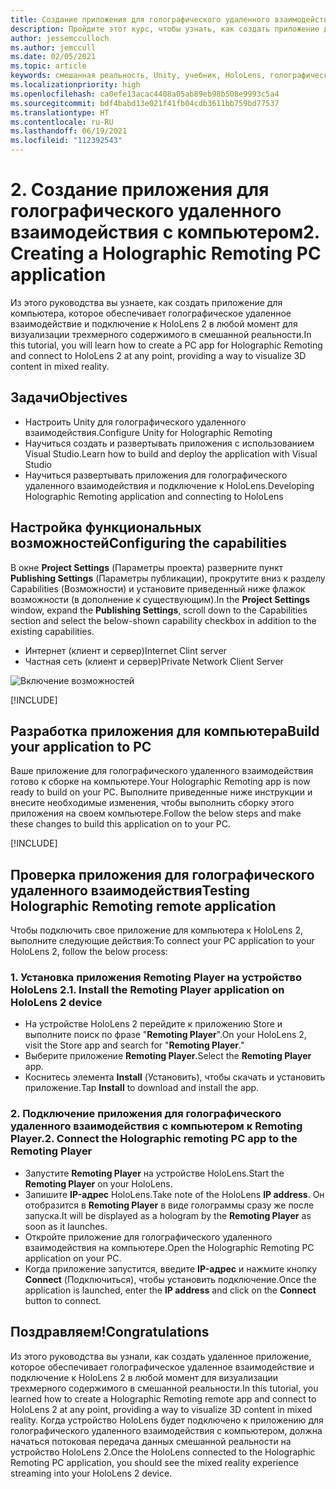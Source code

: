 ```yaml
---
title: Создание приложения для голографического удаленного взаимодействия с компьютером
description: Пройдите этот курс, чтобы узнать, как создать приложение для ПК с реализацией удаленного взаимодействия в режиме смешанной реальности между вашим компьютером и HoloLens 2.
author: jessemcculloch
ms.author: jemccull
ms.date: 02/05/2021
ms.topic: article
keywords: смешанная реальность, Unity, учебник, HoloLens, голографическое удаленное взаимодействие с компьютером, Visual Studio
ms.localizationpriority: high
ms.openlocfilehash: ca0efe13acac4408a05ab89eb98b508e9993c5a4
ms.sourcegitcommit: bdf4babd13e021f41fb04cdb3611bb759bd77537
ms.translationtype: HT
ms.contentlocale: ru-RU
ms.lasthandoff: 06/19/2021
ms.locfileid: "112392543"
---
```

# <a name="2-creating-a-holographic-remoting-pc-application"></a><span data-ttu-id="5f715-104">2. Создание приложения для голографического удаленного взаимодействия с компьютером</span><span class="sxs-lookup"><span data-stu-id="5f715-104">2. Creating a Holographic Remoting PC application</span></span>

<span data-ttu-id="5f715-105">Из этого руководства вы узнаете, как создать приложение для компьютера, которое обеспечивает голографическое удаленное взаимодействие и подключение к HoloLens 2 в любой момент для визуализации трехмерного содержимого в смешанной реальности.</span><span class="sxs-lookup"><span data-stu-id="5f715-105">In this tutorial, you will learn how to create a PC app for Holographic Remoting and connect to HoloLens 2 at any point, providing a way to visualize 3D content in mixed reality.</span></span>

## <a name="objectives"></a><span data-ttu-id="5f715-106">Задачи</span><span class="sxs-lookup"><span data-stu-id="5f715-106">Objectives</span></span>

* <span data-ttu-id="5f715-107">Настроить Unity для голографического удаленного взаимодействия.</span><span class="sxs-lookup"><span data-stu-id="5f715-107">Configure Unity for Holographic Remoting</span></span>
* <span data-ttu-id="5f715-108">Научиться создать и развертывать приложения с использованием Visual Studio.</span><span class="sxs-lookup"><span data-stu-id="5f715-108">Learn how to build and deploy the application with Visual Studio</span></span>
* <span data-ttu-id="5f715-109">Научиться развертывать приложения для голографического удаленного взаимодействия и подключение к HoloLens.</span><span class="sxs-lookup"><span data-stu-id="5f715-109">Developing Holographic Remoting application and connecting to HoloLens</span></span>

## <a name="configuring-the-capabilities"></a><span data-ttu-id="5f715-110">Настройка функциональных возможностей</span><span class="sxs-lookup"><span data-stu-id="5f715-110">Configuring the capabilities</span></span>

<span data-ttu-id="5f715-111">В окне **Project Settings** (Параметры проекта) разверните пункт **Publishing Settings** (Параметры публикации), прокрутите вниз к разделу Capabilities (Возможности) и установите приведенный ниже флажок возможности (в дополнение к существующим).</span><span class="sxs-lookup"><span data-stu-id="5f715-111">In the **Project Settings** window, expand the **Publishing Settings**, scroll down to the Capabilities section and select the below-shown capability checkbox in addition to the existing capabilities.</span></span>

* <span data-ttu-id="5f715-112">Интернет (клиент и сервер)</span><span class="sxs-lookup"><span data-stu-id="5f715-112">Internet Clint server</span></span>
* <span data-ttu-id="5f715-113">Частная сеть (клиент и сервер)</span><span class="sxs-lookup"><span data-stu-id="5f715-113">Private Network Client Server</span></span>

![Включение возможностей](images/mrlearning-pc-holographic-remoting/tutorial2-section0-step1-1.png)

[!INCLUDE[](includes/configuring-scene-for-holographic-remoting.md)]

## <a name="build-your-application-to-pc"></a><span data-ttu-id="5f715-115">Разработка приложения для компьютера</span><span class="sxs-lookup"><span data-stu-id="5f715-115">Build your application to PC</span></span>

<span data-ttu-id="5f715-116">Ваше приложение для голографического удаленного взаимодействия готово к сборке на компьютере.</span><span class="sxs-lookup"><span data-stu-id="5f715-116">Your Holographic Remoting app is now ready to build on your PC.</span></span> <span data-ttu-id="5f715-117">Выполните приведенные ниже инструкции и внесите необходимые изменения, чтобы выполнить сборку этого приложения на своем компьютере.</span><span class="sxs-lookup"><span data-stu-id="5f715-117">Follow the below steps and make these changes to build this application on to your PC.</span></span>

[!INCLUDE[](includes/build-your-application-to-pc.md)]

## <a name="testing-holographic-remoting-remote-application"></a><span data-ttu-id="5f715-118">Проверка приложения для голографического удаленного взаимодействия</span><span class="sxs-lookup"><span data-stu-id="5f715-118">Testing Holographic Remoting remote application</span></span>

<span data-ttu-id="5f715-119">Чтобы подключить свое приложение для компьютера к HoloLens 2, выполните следующие действия:</span><span class="sxs-lookup"><span data-stu-id="5f715-119">To connect your PC application to your HoloLens 2, follow the below process:</span></span>

### <a name="1-install-the-remoting-player-application-on-hololens-2-device"></a><span data-ttu-id="5f715-120">1. Установка приложения Remoting Player на устройство HoloLens 2.</span><span class="sxs-lookup"><span data-stu-id="5f715-120">1. Install the Remoting Player application on HoloLens 2 device</span></span>

* <span data-ttu-id="5f715-121">На устройстве HoloLens 2 перейдите к приложению Store и выполните поиск по фразе "**Remoting Player**".</span><span class="sxs-lookup"><span data-stu-id="5f715-121">On your HoloLens 2, visit the Store app and search for "**Remoting Player**."</span></span>
* <span data-ttu-id="5f715-122">Выберите приложение **Remoting Player**.</span><span class="sxs-lookup"><span data-stu-id="5f715-122">Select the **Remoting Player** app.</span></span>
* <span data-ttu-id="5f715-123">Коснитесь элемента **Install** (Установить), чтобы скачать и установить приложение.</span><span class="sxs-lookup"><span data-stu-id="5f715-123">Tap **Install** to download and install the app.</span></span>

### <a name="2-connect-the-holographic-remoting-pc-app-to-the-remoting-player"></a><span data-ttu-id="5f715-124">2. Подключение приложения для голографического удаленного взаимодействия с компьютером к Remoting Player.</span><span class="sxs-lookup"><span data-stu-id="5f715-124">2. Connect the Holographic remoting PC app to the Remoting Player</span></span>

* <span data-ttu-id="5f715-125">Запустите **Remoting Player** на устройстве HoloLens.</span><span class="sxs-lookup"><span data-stu-id="5f715-125">Start the **Remoting Player** on your HoloLens.</span></span>
* <span data-ttu-id="5f715-126">Запишите **IP-адрес** HoloLens.</span><span class="sxs-lookup"><span data-stu-id="5f715-126">Take note of the HoloLens **IP address**.</span></span> <span data-ttu-id="5f715-127">Он отобразится в **Remoting Player** в виде голограммы сразу же после запуска.</span><span class="sxs-lookup"><span data-stu-id="5f715-127">It will be displayed as a hologram by the **Remoting Player** as soon as it launches.</span></span>
* <span data-ttu-id="5f715-128">Откройте приложение для голографического удаленного взаимодействия на компьютере.</span><span class="sxs-lookup"><span data-stu-id="5f715-128">Open the Holographic Remoting PC application on your PC.</span></span>
* <span data-ttu-id="5f715-129">Когда приложение запустится, введите **IP-адрес** и нажмите кнопку **Connect** (Подключиться), чтобы установить подключение.</span><span class="sxs-lookup"><span data-stu-id="5f715-129">Once the application is launched, enter the **IP address** and click on the **Connect**  button to connect.</span></span>

## <a name="congratulations"></a><span data-ttu-id="5f715-130">Поздравляем!</span><span class="sxs-lookup"><span data-stu-id="5f715-130">Congratulations</span></span>

<span data-ttu-id="5f715-131">Из этого руководства вы узнали, как создать удаленное приложение, которое обеспечивает голографическое удаленное взаимодействие и подключение к HoloLens 2 в любой момент для визуализации трехмерного содержимого в смешанной реальности.</span><span class="sxs-lookup"><span data-stu-id="5f715-131">In this tutorial, you learned how to create a Holographic Remoting remote app and connect to HoloLens 2 at any point, providing a way to visualize 3D content in mixed reality.</span></span> <span data-ttu-id="5f715-132">Когда устройство HoloLens будет подключено к приложению для голографического удаленного взаимодействия с компьютером, должна начаться потоковая передача данных смешанной реальности на устройство HoloLens 2.</span><span class="sxs-lookup"><span data-stu-id="5f715-132">Once the HoloLens connected to the Holographic Remoting PC application, you should see the mixed reality experience streaming into your HoloLens 2 device.</span></span>
